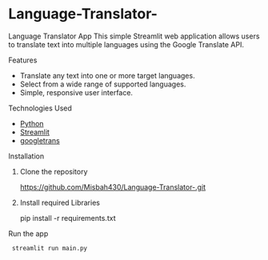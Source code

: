 # Language-Translator-
Language Translator App
This simple Streamlit web application allows users to translate text into multiple languages using the Google Translate API.

Features

- Translate any text into one or more target languages.
- Select from a wide range of supported languages.
- Simple, responsive user interface.

Technologies Used

- [Python](https://www.python.org/)
- [Streamlit](https://streamlit.io/)
- [googletrans](https://pypi.org/project/googletrans/)

Installation

1.	Clone the repository

     https://github.com/Misbah430/Language-Translator-.git

2.	Install required Libraries
   
     pip install -r requirements.txt
   

Run the app 

     streamlit run main.py 


